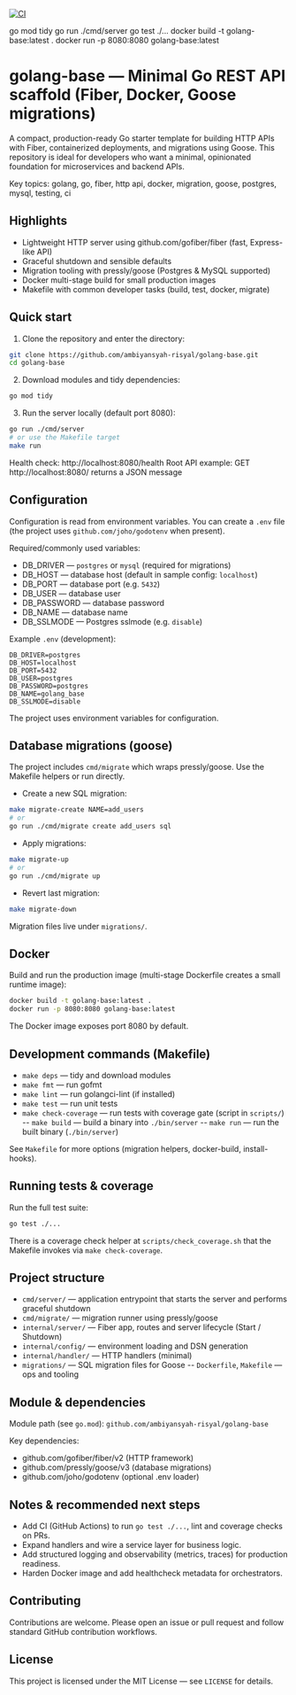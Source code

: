 [![CI](https://github.com/ambiyansyah-risyal/golang-base/actions/workflows/ci.yml/badge.svg)](https://github.com/ambiyansyah-risyal/golang-base/actions/workflows/ci.yml)

go mod tidy
go run ./cmd/server
go test ./...
docker build -t golang-base:latest .
docker run -p 8080:8080 golang-base:latest
# golang-base — Minimal Go REST API scaffold (Fiber, Docker, Goose migrations)

A compact, production-ready Go starter template for building HTTP APIs with Fiber, containerized deployments, and migrations using Goose. This repository is ideal for developers who want a minimal, opinionated foundation for microservices and backend APIs.

Key topics: golang, go, fiber, http api, docker, migration, goose, postgres, mysql, testing, ci

## Highlights

- Lightweight HTTP server using github.com/gofiber/fiber (fast, Express-like API)
- Graceful shutdown and sensible defaults
- Migration tooling with pressly/goose (Postgres & MySQL supported)
- Docker multi-stage build for small production images
- Makefile with common developer tasks (build, test, docker, migrate)

## Quick start

1. Clone the repository and enter the directory:

```bash
git clone https://github.com/ambiyansyah-risyal/golang-base.git
cd golang-base
```

2. Download modules and tidy dependencies:

```bash
go mod tidy
```

3. Run the server locally (default port 8080):

```bash
go run ./cmd/server
# or use the Makefile target
make run
```

Health check: http://localhost:8080/health
Root API example: GET http://localhost:8080/ returns a JSON message

## Configuration

Configuration is read from environment variables. You can create a `.env` file (the project uses `github.com/joho/godotenv` when present).

Required/commonly used variables:

- DB_DRIVER — `postgres` or `mysql` (required for migrations)
- DB_HOST — database host (default in sample config: `localhost`)
- DB_PORT — database port (e.g. `5432`)
- DB_USER — database user
- DB_PASSWORD — database password
- DB_NAME — database name
- DB_SSLMODE — Postgres sslmode (e.g. `disable`)

Example `.env` (development):

```env
DB_DRIVER=postgres
DB_HOST=localhost
DB_PORT=5432
DB_USER=postgres
DB_PASSWORD=postgres
DB_NAME=golang_base
DB_SSLMODE=disable
```

The project uses environment variables for configuration.

## Database migrations (goose)

The project includes `cmd/migrate` which wraps pressly/goose. Use the Makefile helpers or run directly.

- Create a new SQL migration:

```bash
make migrate-create NAME=add_users
# or
go run ./cmd/migrate create add_users sql
```

- Apply migrations:

```bash
make migrate-up
# or
go run ./cmd/migrate up
```

- Revert last migration:

```bash
make migrate-down
```

Migration files live under `migrations/`.

## Docker

Build and run the production image (multi-stage Dockerfile creates a small runtime image):

```bash
docker build -t golang-base:latest .
docker run -p 8080:8080 golang-base:latest
```

The Docker image exposes port 8080 by default.

## Development commands (Makefile)

- `make deps` — tidy and download modules
- `make fmt` — run gofmt
- `make lint` — run golangci-lint (if installed)
- `make test` — run unit tests
- `make check-coverage` — run tests with coverage gate (script in `scripts/`)
-- `make build` — build a binary into `./bin/server`
-- `make run` — run the built binary (`./bin/server`)

See `Makefile` for more options (migration helpers, docker-build, install-hooks).

## Running tests & coverage

Run the full test suite:

```bash
go test ./...
```

There is a coverage check helper at `scripts/check_coverage.sh` that the Makefile invokes via `make check-coverage`.

## Project structure

- `cmd/server/` — application entrypoint that starts the server and performs graceful shutdown
- `cmd/migrate/` — migration runner using pressly/goose
- `internal/server/` — Fiber app, routes and server lifecycle (Start / Shutdown)
- `internal/config/` — environment loading and DSN generation
- `internal/handler/` — HTTP handlers (minimal)
- `migrations/` — SQL migration files for Goose
-- `Dockerfile`, `Makefile` — ops and tooling

## Module & dependencies

Module path (see `go.mod`): `github.com/ambiyansyah-risyal/golang-base`

Key dependencies:

- github.com/gofiber/fiber/v2 (HTTP framework)
- github.com/pressly/goose/v3 (database migrations)
- github.com/joho/godotenv (optional .env loader)

## Notes & recommended next steps

- Add CI (GitHub Actions) to run `go test ./...`, lint and coverage checks on PRs.
- Expand handlers and wire a service layer for business logic.
- Add structured logging and observability (metrics, traces) for production readiness.
- Harden Docker image and add healthcheck metadata for orchestrators.

## Contributing

Contributions are welcome. Please open an issue or pull request and follow standard GitHub contribution workflows.

## License

This project is licensed under the MIT License — see `LICENSE` for details.
